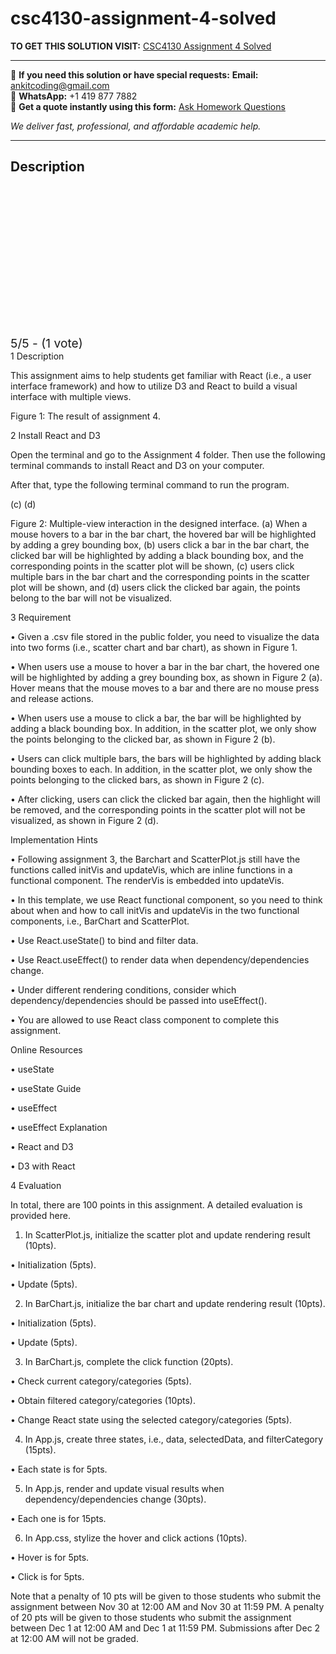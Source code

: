 # csc4130-assignment-4-solved
**TO GET THIS SOLUTION VISIT:** [CSC4130 Assignment 4 Solved](https://www.ankitcodinghub.com/product/csc4130-assignment-4-solved/)


---

📩 **If you need this solution or have special requests:** **Email:** ankitcoding@gmail.com  
📱 **WhatsApp:** +1 419 877 7882  
📄 **Get a quote instantly using this form:** [Ask Homework Questions](https://www.ankitcodinghub.com/services/ask-homework-questions/)

*We deliver fast, professional, and affordable academic help.*

---

<h2>Description</h2>



<div class="kk-star-ratings kksr-auto kksr-align-center kksr-valign-top" data-payload="{&quot;align&quot;:&quot;center&quot;,&quot;id&quot;:&quot;112860&quot;,&quot;slug&quot;:&quot;default&quot;,&quot;valign&quot;:&quot;top&quot;,&quot;ignore&quot;:&quot;&quot;,&quot;reference&quot;:&quot;auto&quot;,&quot;class&quot;:&quot;&quot;,&quot;count&quot;:&quot;1&quot;,&quot;legendonly&quot;:&quot;&quot;,&quot;readonly&quot;:&quot;&quot;,&quot;score&quot;:&quot;5&quot;,&quot;starsonly&quot;:&quot;&quot;,&quot;best&quot;:&quot;5&quot;,&quot;gap&quot;:&quot;4&quot;,&quot;greet&quot;:&quot;Rate this product&quot;,&quot;legend&quot;:&quot;5\/5 - (1 vote)&quot;,&quot;size&quot;:&quot;24&quot;,&quot;title&quot;:&quot;CSC4130 Assignment 4 Solved&quot;,&quot;width&quot;:&quot;138&quot;,&quot;_legend&quot;:&quot;{score}\/{best} - ({count} {votes})&quot;,&quot;font_factor&quot;:&quot;1.25&quot;}">

<div class="kksr-stars">

<div class="kksr-stars-inactive">
            <div class="kksr-star" data-star="1" style="padding-right: 4px">


<div class="kksr-icon" style="width: 24px; height: 24px;"></div>
        </div>
            <div class="kksr-star" data-star="2" style="padding-right: 4px">


<div class="kksr-icon" style="width: 24px; height: 24px;"></div>
        </div>
            <div class="kksr-star" data-star="3" style="padding-right: 4px">


<div class="kksr-icon" style="width: 24px; height: 24px;"></div>
        </div>
            <div class="kksr-star" data-star="4" style="padding-right: 4px">


<div class="kksr-icon" style="width: 24px; height: 24px;"></div>
        </div>
            <div class="kksr-star" data-star="5" style="padding-right: 4px">


<div class="kksr-icon" style="width: 24px; height: 24px;"></div>
        </div>
    </div>

<div class="kksr-stars-active" style="width: 138px;">
            <div class="kksr-star" style="padding-right: 4px">


<div class="kksr-icon" style="width: 24px; height: 24px;"></div>
        </div>
            <div class="kksr-star" style="padding-right: 4px">


<div class="kksr-icon" style="width: 24px; height: 24px;"></div>
        </div>
            <div class="kksr-star" style="padding-right: 4px">


<div class="kksr-icon" style="width: 24px; height: 24px;"></div>
        </div>
            <div class="kksr-star" style="padding-right: 4px">


<div class="kksr-icon" style="width: 24px; height: 24px;"></div>
        </div>
            <div class="kksr-star" style="padding-right: 4px">


<div class="kksr-icon" style="width: 24px; height: 24px;"></div>
        </div>
    </div>
</div>


<div class="kksr-legend" style="font-size: 19.2px;">
            5/5 - (1 vote)    </div>
    </div>
1 Description

This assignment aims to help students get familiar with React (i.e., a user interface framework) and how to utilize D3 and React to build a visual interface with multiple views.

Figure 1: The result of assignment 4.

2 Install React and D3

Open the terminal and go to the Assignment 4 folder. Then use the following terminal commands to install React and D3 on your computer.

After that, type the following terminal command to run the program.

(c) (d)

Figure 2: Multiple-view interaction in the designed interface. (a) When a mouse hovers to a bar in the bar chart, the hovered bar will be highlighted by adding a grey bounding box, (b) users click a bar in the bar chart, the clicked bar will be highlighted by adding a black bounding box, and the corresponding points in the scatter plot will be shown, (c) users click multiple bars in the bar chart and the corresponding points in the scatter plot will be shown, and (d) users click the clicked bar again, the points belong to the bar will not be visualized.

3 Requirement

• Given a .csv file stored in the public folder, you need to visualize the data into two forms (i.e., scatter chart and bar chart), as shown in Figure 1.

• When users use a mouse to hover a bar in the bar chart, the hovered one will be highlighted by adding a grey bounding box, as shown in Figure 2 (a). Hover means that the mouse moves to a bar and there are no mouse press and release actions.

• When users use a mouse to click a bar, the bar will be highlighted by adding a black bounding box. In addition, in the scatter plot, we only show the points belonging to the clicked bar, as shown in Figure 2 (b).

• Users can click multiple bars, the bars will be highlighted by adding black bounding boxes to each. In addition, in the scatter plot, we only show the points belonging to the clicked bars, as shown in Figure 2 (c).

• After clicking, users can click the clicked bar again, then the highlight will be removed, and the corresponding points in the scatter plot will not be visualized, as shown in Figure 2 (d).

Implementation Hints

• Following assignment 3, the Barchart and ScatterPlot.js still have the functions called initVis and updateVis, which are inline functions in a functional component. The renderVis is embedded into updateVis.

• In this template, we use React functional component, so you need to think about when and how to call initVis and updateVis in the two functional components, i.e., BarChart and ScatterPlot.

• Use React.useState() to bind and filter data.

• Use React.useEffect() to render data when dependency/dependencies change.

• Under different rendering conditions, consider which dependency/dependencies should be passed into useEffect().

• You are allowed to use React class component to complete this assignment.

Online Resources

• useState

• useState Guide

• useEffect

• useEffect Explanation

• React and D3

• D3 with React

4 Evaluation

In total, there are 100 points in this assignment. A detailed evaluation is provided here.

1) In ScatterPlot.js, initialize the scatter plot and update rendering result (10pts).

• Initialization (5pts).

• Update (5pts).

2) In BarChart.js, initialize the bar chart and update rendering result (10pts).

• Initialization (5pts).

• Update (5pts).

3) In BarChart.js, complete the click function (20pts).

• Check current category/categories (5pts).

• Obtain filtered category/categories (10pts).

• Change React state using the selected category/categories (5pts).

4) In App.js, create three states, i.e., data, selectedData, and filterCategory (15pts).

• Each state is for 5pts.

5) In App.js, render and update visual results when dependency/dependencies change (30pts).

• Each one is for 15pts.

6) In App.css, stylize the hover and click actions (10pts).

• Hover is for 5pts.

• Click is for 5pts.

Note that a penalty of 10 pts will be given to those students who submit the assignment between Nov 30 at 12:00 AM and Nov 30 at 11:59 PM. A penalty of 20 pts will be given to those students who submit the assignment between Dec 1 at 12:00 AM and Dec 1 at 11:59 PM. Submissions after Dec 2 at 12:00 AM will not be graded.
